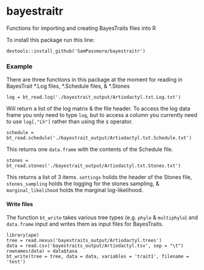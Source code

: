 # bayestraitr
Functions for importing and creating BayesTraits files into R

To install this package run this line:

`devtools::install_github('SamPassmore/bayestraitr')`

### Example

There are three functions in this package at the moment for reading in BayesTrait *.Log files, *.Schedule files, & *.Stones

`log = bt_read.log('./bayestrait_output/Artiodactyl.txt.Log.txt')`

Will return a list of the log matrix & the file header.
To access the log data frame you only need to type `log`, but to access a column you currently need to use `log[,"Lh"]` rather than using the `$` operator.

`schedule = bt_read.schedule('./bayestrait_output/Artiodactyl.txt.Schedule.txt')`

This returns one `data.frame` with the contents of the Schedule file.

`stones = bt_read.stones('./bayestrait_output/Artiodactyl.txt.Stones.txt')`

This returns a list of 3 items. `settings` holids the header of the Stones file, `stones_sampling` holds the logging for the stones sampling, \& `marginal_likelihood` holds the marginal log-likelihood.

#### Write files

The function `bt_write` takes various tree types (e.g. `phylo` & `multiphylo`) and `data.frame` input and writes them as input files for BayesTraits. 

```
library(ape)
tree = read.nexus('bayestraits_output/Artiodactyl.trees')
data = read.csv('bayestraits_output/Artiodactyl.tsv', sep = "\t")
rownames(data) = data$taxa
bt_write(tree = tree, data = data, variables = 'trait1', filename = 'test')
```
